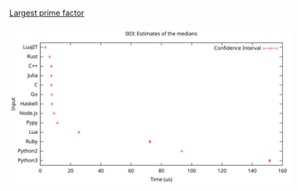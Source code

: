 [Largest prime factor](https://projecteuler.net/problem=3)

![Estimates of the medians](/plots/003.svg)
